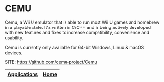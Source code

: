 # CEMU

 Cemu, a Wii U emulator that is able to run most Wii U games and homebrew in a 
 playable state. It's written in C/C++ and is being actively developed with 
 new features and fixes to increase compatibility, convenience and usability.

 Cemu is currently only available for 64-bit Windows, Linux & macOS devices.

 SITE: https://github.com/cemu-project/Cemu

 | [Applications](https://portable-linux-apps.github.io/apps.html) | [Home](https://portable-linux-apps.github.io)
 | --- | --- |
